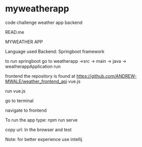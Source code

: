 # myweatherapp
code challenge weather app backend

READ.me

MYWEATHER APP

Language used
Backend:
Springboot framework 

to run springboot 
go to weatherapp
->src -> main -> java -> weatherappApplication
run


frontend 
the repository is found at
https://github.com/ANDREW-MWALE/weather_frontend_api
vue.js


run vue.js

go to terminal 

navigate to frontend

To run the app type: npm run serve 

copy url: In the browser and test


Note: for better experience use intellij
